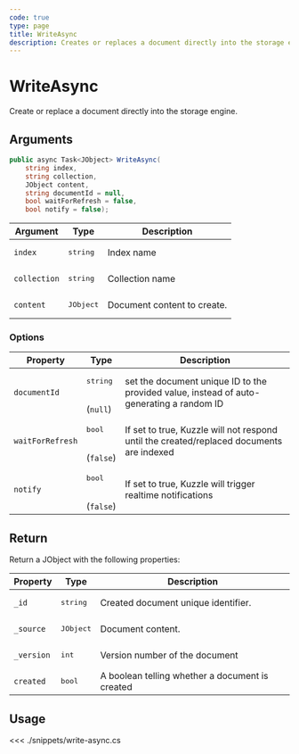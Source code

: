 ```yaml
---
code: true
type: page
title: WriteAsync
description: Creates or replaces a document directly into the storage engine.
---
```


# WriteAsync

Create or replace a document directly into the storage engine.

## Arguments

```csharp
public async Task<JObject> WriteAsync(
    string index,
    string collection,
    JObject content,
    string documentId = null,
    bool waitForRefresh = false,
    bool notify = false);
```

| Argument     | Type               | Description                 |
|--------------|--------------------|-----------------------------|
| `index`      | <pre>string</pre>  | Index name                  |
| `collection` | <pre>string</pre>  | Collection name             |
| `content`    | <pre>JObject</pre> | Document content to create. |

### Options

| Property         | Type                          | Description                                                                              |
|------------------|-------------------------------|------------------------------------------------------------------------------------------|
| `documentId`     | <pre>string</pre><br>(`null`) | set the document unique ID to the provided value, instead of auto-generating a random ID |
| `waitForRefresh` | <pre>bool</pre><br>(`false`)  | If set to true, Kuzzle will not respond until the created/replaced documents are indexed |
| `notify`         | <pre>bool</pre><br>(`false`)  | If set to true, Kuzzle will trigger realtime notifications                               |

## Return

Return a JObject with the following properties:

| Property   | Type               | Description                                     |
|------------|--------------------|-------------------------------------------------|
| `_id`      | <pre>string</pre>  | Created document unique identifier.             |
| `_source`  | <pre>JObject</pre> | Document content.                               |
| `_version` | <pre>int</pre>     | Version number of the document                  |
| `created`  | <pre>bool</pre>    | A boolean telling whether a document is created |

## Usage

<<< ./snippets/write-async.cs

